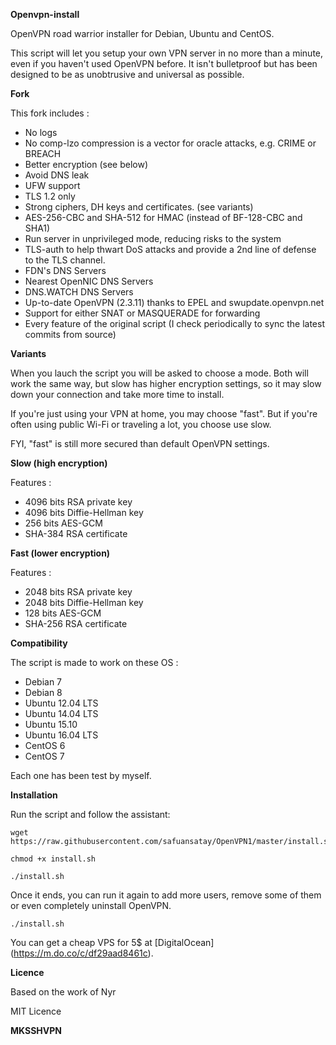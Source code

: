 **Openvpn-install**

OpenVPN road warrior installer for Debian, Ubuntu and CentOS.

This script will let you setup your own VPN server in no more than a minute, even if you haven't used OpenVPN before. It isn't bulletproof but has been designed to be as unobtrusive and universal as possible.

**Fork**

This fork includes :
- No logs
- No comp-lzo compression is a vector for oracle attacks, e.g. CRIME or BREACH
- Better encryption (see below)
- Avoid DNS leak
- UFW support
- TLS 1.2 only
- Strong ciphers, DH keys and certificates. (see variants)
- AES-256-CBC and SHA-512 for HMAC (instead of BF-128-CBC and SHA1)
- Run server in unprivileged mode, reducing risks to the system
- TLS-auth to help thwart DoS attacks and provide a 2nd line of defense to the TLS channel.
- FDN's DNS Servers
- Nearest OpenNIC DNS Servers
- DNS.WATCH DNS Servers
- Up-to-date OpenVPN (2.3.11) thanks to EPEL and swupdate.openvpn.net
- Support for either SNAT or MASQUERADE for forwarding
- Every feature of the original script (I check periodically to sync the latest commits from source)

**Variants**

When you lauch the script you will be asked to choose a mode. Both will work the same way, but slow has higher encryption settings, so it may slow down your connection and take more time to install.

If you're just using your VPN at home, you may choose "fast". But if you're often using public Wi-Fi or traveling a lot, you choose use slow.

FYI, "fast" is still more secured than default OpenVPN settings.


**Slow (high encryption)**

Features :

- 4096 bits RSA private key
- 4096 bits Diffie-Hellman key
- 256 bits AES-GCM
- SHA-384 RSA certificate

**Fast (lower encryption)**


Features :
- 2048 bits RSA private key
- 2048 bits Diffie-Hellman key
- 128 bits AES-GCM
- SHA-256 RSA certificate

**Compatibility**


The script is made to work on these OS :
- Debian 7
- Debian 8
- Ubuntu 12.04 LTS
- Ubuntu 14.04 LTS
- Ubuntu 15.10
- Ubuntu 16.04 LTS
- CentOS 6
- CentOS 7

Each one has been test by myself.



**Installation**

Run the script and follow the assistant:
```
wget https://raw.githubusercontent.com/safuansatay/OpenVPN1/master/install.sh

chmod +x install.sh

./install.sh
```


Once it ends, you can run it again to add more users, remove some of them or even completely uninstall OpenVPN.
```
./install.sh
```


You can get a cheap VPS for 5$ at [DigitalOcean] (https://m.do.co/c/df29aad8461c).



**Licence**

Based on the work of Nyr

MIT Licence

**MKSSHVPN**
